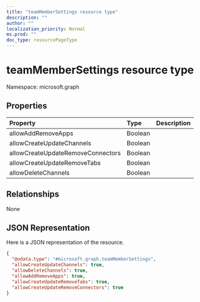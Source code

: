 ```yaml
---
title: "teamMemberSettings resource type"
description: ""
author: ""
localization_priority: Normal
ms.prod: ""
doc_type: resourcePageType
---
```


# teamMemberSettings resource type


Namespace: microsoft.graph



## Properties
|Property|Type|Description|
|:---|:---|:---|
|allowAddRemoveApps|Boolean||
|allowCreateUpdateChannels|Boolean||
|allowCreateUpdateRemoveConnectors|Boolean||
|allowCreateUpdateRemoveTabs|Boolean||
|allowDeleteChannels|Boolean||

## Relationships
None

## JSON Representation
Here is a JSON representation of the resource.
<!-- {
  "blockType": "resource",
  "@odata.type": "microsoft.graph.teamMemberSettings"
}
-->
``` json
{
  "@odata.type": "#microsoft.graph.teamMemberSettings",
  "allowCreateUpdateChannels": true,
  "allowDeleteChannels": true,
  "allowAddRemoveApps": true,
  "allowCreateUpdateRemoveTabs": true,
  "allowCreateUpdateRemoveConnectors": true
}
```

